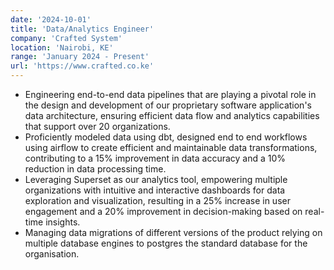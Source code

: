 ```yaml
---
date: '2024-10-01'
title: 'Data/Analytics Engineer'
company: 'Crafted System'
location: 'Nairobi, KE'
range: 'January 2024 - Present'
url: 'https://www.crafted.co.ke'
---
```

- Engineering end-to-end data pipelines that are playing a pivotal role in the design and development of our proprietary software application's data architecture, ensuring efficient data flow and analytics capabilities that support over 20 organizations.
- Proficiently modeled data using dbt, designed end to end workflows using airflow to create efficient and maintainable data transformations, contributing to a 15% improvement in data accuracy and a 10% reduction in data processing time.
- Leveraging Superset as our analytics tool, empowering multiple organizations with intuitive and interactive dashboards for data exploration and visualization, resulting in a 25% increase in user engagement and a 20% improvement in decision-making based on real-time insights.
- Managing data migrations of different versions of the product relying on multiple database engines to postgres the standard database for the organisation.
